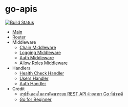 # go-apis

[![Build Status](https://travis-ci.org/yuttasakcom/go-apis.svg?branch=master)](https://travis-ci.org/yuttasakcom/go-apis)

* [Main](https://github.com/yuttasakcom/go-apis/blob/master/main.go)
* [Router](https://github.com/yuttasakcom/go-apis/blob/master/routes/router.go)
* Middleware
  * [Chain Middleware](https://github.com/yuttasakcom/go-apis/blob/master/middleware/chain.go)
  * [Logging Middleware](https://github.com/yuttasakcom/go-apis/blob/master/middleware/logging.go)
  * [Auth Middleware](https://github.com/yuttasakcom/go-apis/blob/master/middleware/auth.go)
  * [Allow Roles Middleware](https://github.com/yuttasakcom/go-apis/blob/master/middleware/allow_roles.go)
* Handlers
  * [Health Check Handler](https://github.com/yuttasakcom/go-apis/blob/master/handlers/health.go)
  * [Users Handler](https://github.com/yuttasakcom/go-apis/blob/master/handlers/users.go)
  * [Auth Handler](https://github.com/yuttasakcom/go-apis/blob/master/handlers/auth.go)
* Credit
  * [สรุปขั้นตอนในการพัฒนาระบบ REST API ด้วยภาษา Go ที่น่าจะดี](http://www.somkiat.cc/develop-and-deploy-service-with-golang/)
  * [Go for Beginner](https://acourse.io/course/golang-for-beginner)

